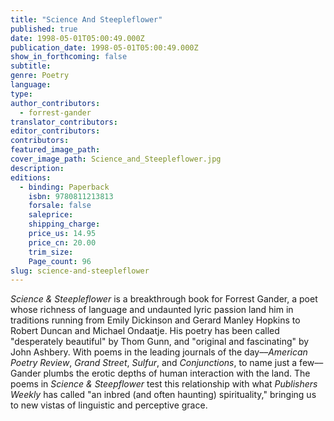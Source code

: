 ```yaml
---
title: "Science And Steepleflower"
published: true
date: 1998-05-01T05:00:49.000Z
publication_date: 1998-05-01T05:00:49.000Z
show_in_forthcoming: false
subtitle:
genre: Poetry
language:
type:
author_contributors:
  - forrest-gander
translator_contributors:
editor_contributors:
contributors:
featured_image_path:
cover_image_path: Science_and_Steepleflower.jpg
description:
editions:
  - binding: Paperback
    isbn: 9780811213813
    forsale: false
    saleprice:
    shipping_charge:
    price_us: 14.95
    price_cn: 20.00
    trim_size:
    Page_count: 96
slug: science-and-steepleflower
---
```


_Science & Steepleflower_ is a breakthrough book for Forrest Gander, a poet whose richness of language and undaunted lyric passion land him in traditions running from Emily Dickinson and Gerard Manley Hopkins to Robert Duncan and Michael Ondaatje. His poetry has been called "desperately beautiful" by Thom Gunn, and "original and fascinating" by John Ashbery. With poems in the leading journals of the day––_American Poetry Review_, _Grand Street_, _Sulfur_, and _Conjunctions_, to name just a few––Gander plumbs the erotic depths of human interaction with the land. The poems in _Science & Steepflower_ test this relationship with what _Publishers Weekly_ has called "an inbred (and often haunting) spirituality," bringing us to new vistas of linguistic and perceptive grace.

